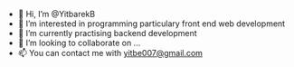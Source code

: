 - 👋 Hi, I’m @YitbarekB
- 👀 I’m interested in programming particulary front end web development
- 🌱 I’m currently practising backend development
- 💞️ I’m looking to collaborate on ...
- 📫 You can contact me with yitbe007@gmail.com

<!---
YitbarekB/YitbarekB is a ✨ special ✨ repository because its `README.md` (this file) appears on your GitHub profile.
You can click the Preview link to take a look at your changes.
--->
